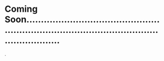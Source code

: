 # Coming Soon......................................................................................................................
.
